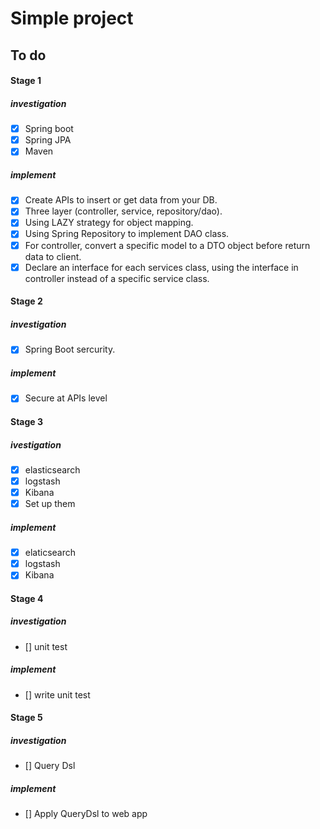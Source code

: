 # Simple project

## To do

#### Stage 1

##### investigation
- [x] Spring boot
- [x] Spring JPA
- [x] Maven
##### implement
- [x] Create APIs to insert or get data from your DB.
- [x] Three layer (controller, service, repository/dao).
- [x] Using LAZY strategy for object mapping.
- [x] Using Spring Repository to implement DAO class.
- [x] For controller, convert a specific model to a DTO object before return data to client.
- [x] Declare an interface for each services class, using the interface in controller instead of a specific service class.

#### Stage 2

##### investigation
- [x] Spring Boot sercurity.
##### implement
- [x] Secure at APIs level

#### Stage 3

##### ivestigation
- [x] elasticsearch
- [x] logstash
- [x] Kibana
- [x] Set up them
##### implement
- [x] elaticsearch
- [x] logstash
- [x] Kibana

#### Stage 4

##### investigation
- [] unit test
##### implement
- [] write unit test

#### Stage 5

##### investigation
- [] Query Dsl
##### implement
- [] Apply QueryDsl to web app


